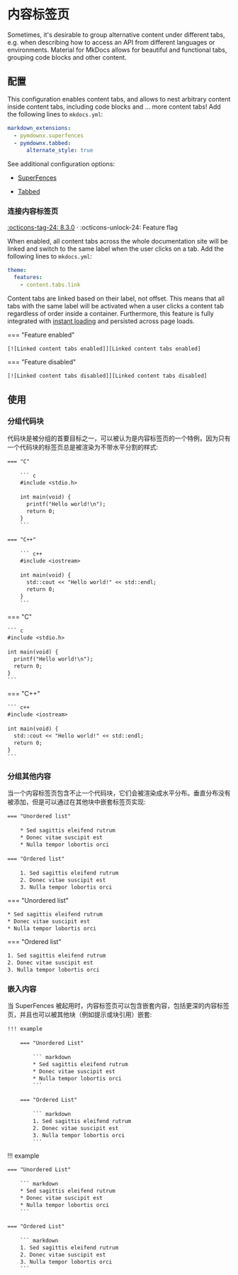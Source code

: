 # 内容标签页

Sometimes, it's desirable to group alternative content under different tabs,
e.g. when describing how to access an API from different languages or
environments. Material for MkDocs allows for beautiful and functional tabs,
grouping code blocks and other content.

## 配置

This configuration enables content tabs, and allows to nest arbitrary content
inside content tabs, including code blocks and ... more content tabs! Add the 
following lines to `mkdocs.yml`:

``` yaml
markdown_extensions:
  - pymdownx.superfences
  - pymdownx.tabbed:
      alternate_style: true 
```

See additional configuration options:

- [SuperFences]
- [Tabbed]

  [SuperFences]: ../setup/extensions/python-markdown-extensions.md#superfences
  [Tabbed]: ../setup/extensions/python-markdown-extensions.md#tabbed

### 连接内容标签页

[:octicons-tag-24: 8.3.0][Linked content tabs support] ·
:octicons-unlock-24: Feature flag

When enabled, all content tabs across the whole documentation site will be
linked and switch to the same label when the user clicks on a tab. Add the 
following lines to `mkdocs.yml`:

``` yaml
theme:
  features:
    - content.tabs.link
```

Content tabs are linked based on their label, not offset. This means that all
tabs with the same label will be activated when a user clicks a content tab
regardless of order inside a container. Furthermore, this feature is fully
integrated with [instant loading] and persisted across page loads.

=== "Feature enabled"

    [![Linked content tabs enabled]][Linked content tabs enabled]

=== "Feature disabled"

    [![Linked content tabs disabled]][Linked content tabs disabled]

  [Linked content tabs support]: https://github.com/squidfunk/mkdocs-material/releases/tag/8.3.0
  [instant loading]: ../setup/setting-up-navigation.md#instant-loading
  [Linked content tabs enabled]: ../assets/screenshots/content-tabs-link.png
  [Linked content tabs disabled]: ../assets/screenshots/content-tabs.png

## 使用

### 分组代码块

代码块是被分组的首要目标之一，可以被认为是内容标签页的一个特例，因为只有一个代码块的标签页总是被渲染为不带水平分割的样式:

``` title="含有代码块的内容标签页"
=== "C"

    ``` c
    #include <stdio.h>

    int main(void) {
      printf("Hello world!\n");
      return 0;
    }
    ```

=== "C++"

    ``` c++
    #include <iostream>

    int main(void) {
      std::cout << "Hello world!" << std::endl;
      return 0;
    }
    ```
```

<div class="result" markdown>

=== "C"

    ``` c
    #include <stdio.h>

    int main(void) {
      printf("Hello world!\n");
      return 0;
    }
    ```

=== "C++"

    ``` c++
    #include <iostream>

    int main(void) {
      std::cout << "Hello world!" << std::endl;
      return 0;
    }
    ```

</div>

### 分组其他内容

当一个内容标签页包含不止一个代码块，它们会被渲染成水平分布。垂直分布没有被添加，但是可以通过在其他块中嵌套标签页实现:

``` title="内容标签页"
=== "Unordered list"

    * Sed sagittis eleifend rutrum
    * Donec vitae suscipit est
    * Nulla tempor lobortis orci

=== "Ordered list"

    1. Sed sagittis eleifend rutrum
    2. Donec vitae suscipit est
    3. Nulla tempor lobortis orci
```

<div class="result" markdown>

=== "Unordered list"

    * Sed sagittis eleifend rutrum
    * Donec vitae suscipit est
    * Nulla tempor lobortis orci

=== "Ordered list"

    1. Sed sagittis eleifend rutrum
    2. Donec vitae suscipit est
    3. Nulla tempor lobortis orci

</div>

### 嵌入内容

当 SuperFences 被起用时，内容标签页可以包含嵌套内容，包括更深的内容标签页，并且也可以被其他块（例如提示或块引用）嵌套:

``` title="提示中的内容标签页"
!!! example

    === "Unordered List"

        ``` markdown
        * Sed sagittis eleifend rutrum
        * Donec vitae suscipit est
        * Nulla tempor lobortis orci
        ```

    === "Ordered List"

        ``` markdown
        1. Sed sagittis eleifend rutrum
        2. Donec vitae suscipit est
        3. Nulla tempor lobortis orci
        ```
```

<div class="result" markdown>

!!! example

    === "Unordered List"

        ``` markdown
        * Sed sagittis eleifend rutrum
        * Donec vitae suscipit est
        * Nulla tempor lobortis orci
        ```

    === "Ordered List"

        ``` markdown
        1. Sed sagittis eleifend rutrum
        2. Donec vitae suscipit est
        3. Nulla tempor lobortis orci
        ```

</div>

  [admonitions]: admonitions.md
